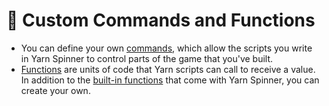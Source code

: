 # 🤖 Custom Commands and Functions

* You can define your own [commands](creating-commands.md), which allow the scripts you write in Yarn Spinner to control parts of the game that you've built.
* [Functions](creating-functions.md) are units of code that Yarn scripts can call to receive a value. In addition to the [built-in functions](../../write-yarn-scripts/editing-with-vs-code/functions.md#built-in-functions) that come with Yarn Spinner, you can create your own.
